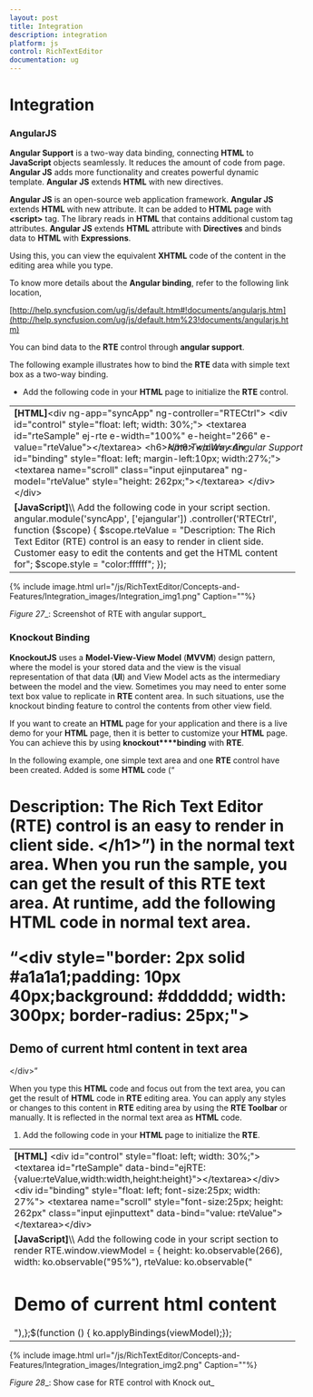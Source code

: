 ```yaml
---
layout: post
title: Integration
description: integration
platform: js
control: RichTextEditor
documentation: ug
---
```


# Integration

### AngularJS

**Angular Support** is a two-way data binding, connecting **HTML** to **JavaScript** objects seamlessly. It reduces the amount of code from page. **Angular JS** adds more functionality and creates powerful dynamic template. **Angular JS** extends **HTML** with new directives. 

**Angular JS** is an open-source web application framework. **Angular JS** extends **HTML** with new attribute. It can be added to **HTML** page with **&lt;script&gt;** tag. The library reads in **HTML** that contains additional custom tag attributes. **Angular JS** extends **HTML** attribute with **Directives** and binds data to **HTML** with **Expressions**. 

Using this, you can view the equivalent **XHTML** code of the content in the editing area while you type.

To know more details about the **Angular binding**, refer to the following link location,

[http://help.syncfusion.com/ug/js/default.htm#!documents/angularjs.htm](http://help.syncfusion.com/ug/js/default.htm%23!documents/angularjs.htm)

You can bind data to the **RTE** control through **angular support**.

The following example illustrates how to bind the **RTE** data with simple text box as a two-way binding.

* Add the following code in your **HTML** page to initialize the **RTE** control.



<table>
<tr>
<td>
<b>[HTML]</b>&lt;div ng-app="syncApp" ng-controller="RTECtrl"&gt;    &lt;div id="control" style="float: left; width: 30%;"&gt;        &lt;textarea id="rteSample" ej-rte e-width="100%" e-height="266" e-value="rteValue"&gt;&lt;/textarea&gt;        &lt;h6&gt;<span style="font-style: italic; font-weight: normal; position: absolute; ">Note:Two Way Angular Support</span>&lt;/h6&gt;    &lt;/div&gt;    &lt;div id="binding" style="float: left; margin-left:10px; width:27%;"&gt;        &lt;textarea name="scroll" class="input ejinputarea" ng-model="rteValue" style="height: 262px;"&gt;&lt;/textarea&gt;    &lt;/div&gt;&lt;/div&gt;</td></tr>
<tr>
<td>
<b>[JavaScript]</b>\\ Add the following code in your script section.        angular.module('syncApp', ['ejangular'])            .controller('RTECtrl', function ($scope) {                $scope.rteValue = "Description: The Rich Text Editor (RTE) control is an easy to render in client side. Customer easy to edit the contents and get the HTML content for";                $scope.style = "color:ffffff";            });</td></tr>
</table>


{% include image.html url="/js/RichTextEditor/Concepts-and-Features/Integration_images/Integration_img1.png" Caption=""%}

_Figure_ _27__: Screenshot of RTE with angular support_

### Knockout Binding

**KnockoutJS** uses a **Model-View-View Model** (**MVVM**) design pattern, where the model is your stored data and the view is the visual representation of that data (**UI**) and View Model acts as the intermediary between the model and the view. Sometimes you may need to enter some text box value to replicate in **RTE** content area. In such situations, use the knockout binding feature to control the contents from other view field.

If you want to create an **HTML** page for your application and there is a live demo for your **HTML** page, then it is better to customize your **HTML** page. You can achieve this by using **knockout****binding** with **RTE**.

In the following example, one simple text area and one **RTE** control have been created. Added is some **HTML** code (“<h1>Description: The Rich Text Editor (RTE) control is an easy to render in client side. &lt;/h1&gt;”) in the normal text area. When you run the sample, you can get the result of this **RTE** text area. At runtime, add the following **HTML** code in normal text area.

“&lt;div style="border: 2px solid #a1a1a1;padding: 10px 40px;background: #dddddd; width: 300px; border-radius: 25px;"&gt;<h2>Demo of current html content in text area</h2>&lt;/div&gt;”

When you type this **HTML** code and focus out from the text area, you can get the result of **HTML** code in **RTE** editing area. You can apply any styles or changes to this content in **RTE** editing area by using the **RTE Toolbar** or manually. It is reflected in the normal text area as **HTML** code.

1. Add the following code in your **HTML** page to initialize the **RTE**.



<table>
<tr>
<td>
<b>[HTML]</b>    &lt;div id="control" style="float: left; width: 30%;"&gt;    &lt;textarea id="rteSample" data-bind="ejRTE: {value:rteValue,width:width,height:height}"&gt;&lt;/textarea&gt;&lt;/div&gt;&lt;div id="binding" style="float: left; font-size:25px; width: 27%"&gt;    &lt;textarea name="scroll" style="font-size:25px; height: 262px" class="input ejinputtext" data-bind="value: rteValue"&gt;&lt;/textarea&gt;&lt;/div&gt;</td></tr>
<tr>
<td>
<b>[JavaScript]</b>\\ Add the following code in your script section to render RTE.window.viewModel = {    height: ko.observable(266),    width: ko.observable("95%"),    rteValue: ko.observable("<h1>Demo of current html content</h1>"),};$(function () {    ko.applyBindings(viewModel);});</td></tr>
</table>


{% include image.html url="/js/RichTextEditor/Concepts-and-Features/Integration_images/Integration_img2.png" Caption=""%}

_Figure_ _28__: Show case for RTE control with Knock out_

